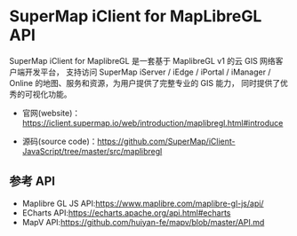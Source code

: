 # SuperMap iClient for MapLibreGL API

SuperMap iClient for MaplibreGL 是一套基于 MaplibreGL v1 的云 GIS 网络客户端开发平台， 支持访问 SuperMap iServer / iEdge / iPortal / iManager / Online 的地图、服务和资源，为用户提供了完整专业的 GIS 能力， 同时提供了优秀的可视化功能。

- 官网(website)：<a href="https://iclient.supermap.io/web/introduction/maplibregl.html#introduce" target="_parent">https://iclient.supermap.io/web/introduction/maplibregl.html#introduce</a>

- 源码(source code)：<a href="https://github.com/SuperMap/iClient-JavaScript/tree/master/src/maplibregl" target="_blank">https://github.com/SuperMap/iClient-JavaScript/tree/master/src/maplibregl</a>

## 参考 API

- Maplibre GL JS API:<a href="https://www.maplibre.com/maplibre-gl-js/api/" target="_blank">https://www.maplibre.com/maplibre-gl-js/api/</a>
- ECharts API:<a href="https://echarts.apache.org/api.html#echarts" target="_blank">https://echarts.apache.org/api.html#echarts</a>
- MapV API:<a href="https://github.com/huiyan-fe/mapv/blob/master/API.md" target="_blank">https://github.com/huiyan-fe/mapv/blob/master/API.md</a>
